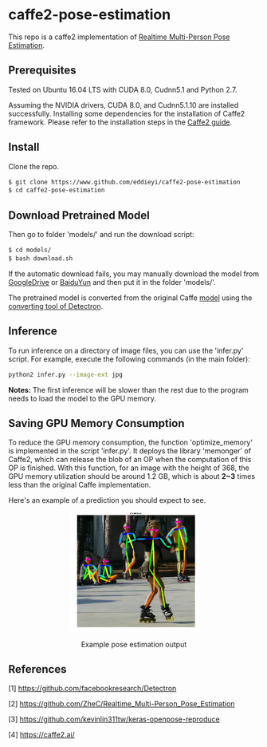 # caffe2-pose-estimation

This repo is a caffe2 implementation of [Realtime Multi-Person Pose Estimation](https://github.com/ZheC/Realtime_Multi-Person_Pose_Estimation).

## Prerequisites

Tested on Ubuntu 16.04 LTS with CUDA 8.0, Cudnn5.1 and Python 2.7.

Assuming the NVIDIA drivers, CUDA 8.0, and Cudnn5.1.10 are installed successfully.
Installing some dependencies for the installation of Caffe2 framework.
Please refer to the installation steps in the [Caffe2 guide](https://caffe2.ai/docs/getting-started.html?platform=ubuntu&configuration=compile).

## Install

Clone the repo.

```bash
$ git clone https://www.github.com/eddieyi/caffe2-pose-estimation
$ cd caffe2-pose-estimation
```

## Download Pretrained Model

Then go to folder 'models/' and run the download script:

```bash
$ cd models/
$ bash download.sh
```

If the automatic download fails, you may manually download the model from [GoogleDrive](https://drive.google.com/open?id=1Ft0Pd4-aKQ0rLx3J4f5Wf4ykf7I8tsO1) or [BaiduYun](https://pan.baidu.com/s/1zkwETLjTQAdaALzWy5IaCg) and then put it in the folder 'models/'.

The pretrained model is converted from the original Caffe [model](http://posefs1.perception.cs.cmu.edu/Users/ZheCao/pose_iter_440000.caffemodel) using the [converting tool of Detectron](https://github.com/facebookresearch/Detectron/blob/master/tools/pickle_caffe_blobs.py).

## Inference

To run inference on a directory of image files, you can use the 'infer.py' script. For example, execute the following commands (in the main folder):

```bash
python2 infer.py --image-ext jpg
```

**Notes:** The first inference will be slower than the rest due to the program needs to load the model to the GPU memory.

## Saving GPU Memory Consumption
To reduce the GPU memory consumption, the function 'optimize_memory' is implemented in the script 'infer.py'. It deploys the library 'memonger' of Caffe2, which can release the blob of an OP when the computation of this OP is finished. With this function, for an image with the height of 368, the GPU memory utilization should be around 1.2 GB, which is about **2~3** times less than the original Caffe implementation.

Here's an example of a prediction you should expect to see.

<div align="center">
    <img src="images/outputs/ski.jpg" width="50%">
    <p>Example pose estimation output</p>
</div>



## References

[1] https://github.com/facebookresearch/Detectron

[2] https://github.com/ZheC/Realtime_Multi-Person_Pose_Estimation

[3] https://github.com/kevinlin311tw/keras-openpose-reproduce

[4] https://caffe2.ai/



